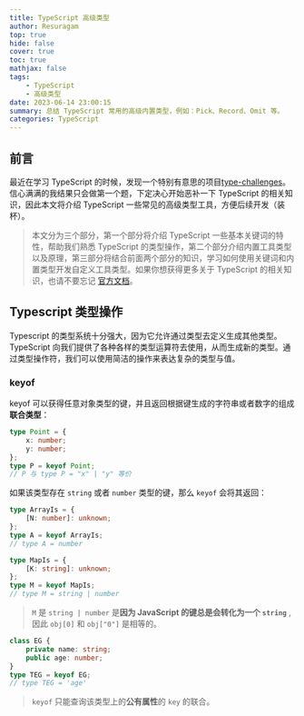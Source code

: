 ```yaml
---
title: TypeScript 高级类型
author: Resuragam
top: true
hide: false
cover: true
toc: true
mathjax: false
tags:
    - TypeScript
    - 高级类型
date: 2023-06-14 23:00:15
summary: 总结 TypeScript 常用的高级内置类型，例如：Pick、Record、Omit 等。
categories: TypeScript
---
```


## 前言

最近在学习 TypeScript 的时候，发现一个特别有意思的项目[type-challenges](https://github.com/type-challenges/type-challenges)。信心满满的我结果只会做第一个题，下定决心开始恶补一下 TypeScript 的相关知识，因此本文将介绍 TypeScript 一些常见的高级类型工具，方便后续开发（装杯）。

> 本文分为三个部分，第一个部分将介绍 TypeScript 一些基本关键词的特性，帮助我们熟悉 TypeScript 的类型操作，第二个部分介绍内置工具类型以及原理，第三部分将结合前面两个部分的知识，学习如何使用关键词和内置类型开发自定义工具类型。如果你想获得更多关于 TypeScript 的相关知识，也请不要忘记 [官方文档](https://www.typescriptlang.org/)。

## Typescript 类型操作

Typescript 的类型系统十分强大，因为它允许通过类型去定义生成其他类型。TypeScript 向我们提供了各种各样的类型运算符去使用，从而生成新的类型。通过类型操作符，我们可以使用简洁的操作来表达复杂的类型与值。

### keyof

keyof 可以获得任意对象类型的键，并且返回根据键生成的字符串或者数字的组成**联合类型**：

```ts
type Point = {
    x: number;
    y: number;
};
type P = keyof Point;
// P 与 type P = "x" | "y" 等价
```

如果该类型存在 `string` 或者 `number` 类型的键，那么 `keyof` 会将其返回：

```ts
type ArrayIs = {
    [N: number]: unknown;
};
type A = keyof ArrayIs;
// type A = number

type MapIs = {
    [K: string]: unknown;
};
type M = keyof MapIs;
// type M = string | number
```

> `M` 是 `string | number` 是**因为 JavaScript 的键总是会转化为一个 `string`** ,因此 `obj[0]` 和 `obj["0"]` 是相等的。

```ts
class EG {
    private name: string;
    public age: number;
}
type TEG = keyof EG;
// type TEG = 'age'
```

> `keyof` 只能查询该类型上的**公有属性**的 `key` 的联合。
